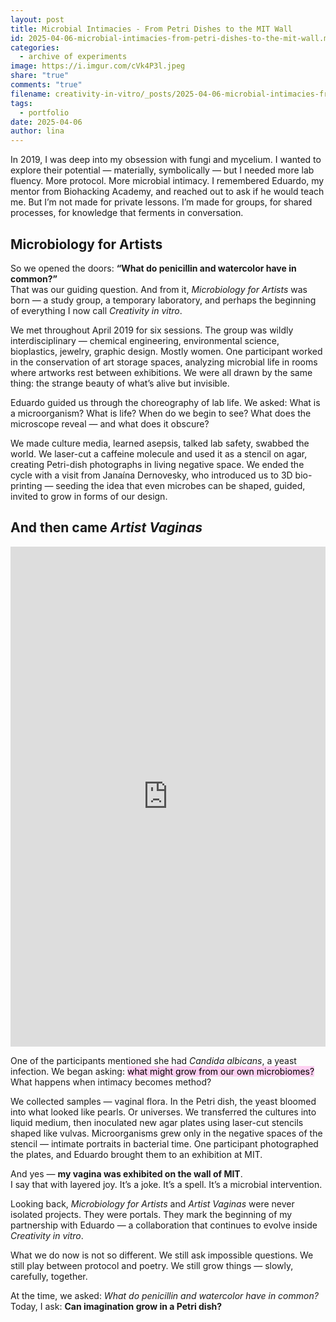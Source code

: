 ```yaml
---
layout: post
title: Microbial Intimacies - From Petri Dishes to the MIT Wall
id: 2025-04-06-microbial-intimacies-from-petri-dishes-to-the-mit-wall.md
categories:
  - archive of experiments
image: https://i.imgur.com/cVk4P3l.jpeg
share: "true"
comments: "true"
filename: creativity-in-vitro/_posts/2025-04-06-microbial-intimacies-from-petri-dishes-to-the-mit-wall.md
tags:
  - portfolio
date: 2025-04-06
author: lina
---
```


In 2019, I was deep into my obsession with fungi and mycelium. I wanted to explore their potential — materially, symbolically — but I needed more lab fluency. More protocol. More microbial intimacy. I remembered Eduardo, my mentor from Biohacking Academy, and reached out to ask if he would teach me. But I’m not made for private lessons. I’m made for groups, for shared processes, for knowledge that ferments in conversation.

## Microbiology for Artists

So we opened the doors: **“What do penicillin and watercolor have in common?”**  
That was our guiding question. And from it, _Microbiology for Artists_ was born — a study group, a temporary laboratory, and perhaps the beginning of everything I now call _Creativity in vitro_.

We met throughout April 2019 for six sessions. The group was wildly interdisciplinary — chemical engineering, environmental science, bioplastics, jewelry, graphic design. Mostly women. One participant worked in the conservation of art storage spaces, analyzing microbial life in rooms where artworks rest between exhibitions. We were all drawn by the same thing: the strange beauty of what’s alive but invisible.

Eduardo guided us through the choreography of lab life. We asked: What is a microorganism? What is life? When do we begin to see? What does the microscope reveal — and what does it obscure?

We made culture media, learned asepsis, talked lab safety, swabbed the world. We laser-cut a caffeine molecule and used it as a stencil on agar, creating Petri-dish photographs in living negative space. We ended the cycle with a visit from Janaína Dernovesky, who introduced us to 3D bio-printing — seeding the idea that even microbes can be shaped, guided, invited to grow in forms of our design.

## And then came _Artist Vaginas_

<iframe src="https://docs.google.com/presentation/d/e/2PACX-1vRUgpyQUouZzs2lurz3AvBxakgR0OohyBN9CLUccbWyF0_Ijh9pB6y6D2GBRffB7vDXrPMD5qITRs4W/pubembed?start=true&loop=true&delayms=2000" frameborder="0" width="100%" height="800" allowfullscreen="true" mozallowfullscreen="true" webkitallowfullscreen="true"></iframe>

One of the participants mentioned she had _Candida albicans_, a yeast infection. We began asking: <mark style="background: #FFB8EBA6;">what might grow from our own microbiomes? </mark>What happens when intimacy becomes method?

We collected samples — vaginal flora. In the Petri dish, the yeast bloomed into what looked like pearls. Or universes. We transferred the cultures into liquid medium, then inoculated new agar plates using laser-cut stencils shaped like vulvas. Microorganisms grew only in the negative spaces of the stencil — intimate portraits in bacterial time. One participant photographed the plates, and Eduardo brought them to an exhibition at MIT.

And yes — **my vagina was exhibited on the wall of MIT**.  
I say that with layered joy. It’s a joke. It’s a spell. It’s a microbial intervention.

Looking back, _Microbiology for Artists_ and _Artist Vaginas_ were never isolated projects. They were portals. They mark the beginning of my partnership with Eduardo — a collaboration that continues to evolve inside _Creativity in vitro_.

What we do now is not so different. We still ask impossible questions. We still play between protocol and poetry. We still grow things — slowly, carefully, together.

At the time, we asked: _What do penicillin and watercolor have in common?_  
Today, I ask: **Can imagination grow in a Petri dish?**

